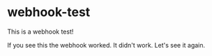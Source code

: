 # webhook-test
This is a webhook test!

If you see this the webhook worked.
It didn't work. Let's see it again.
